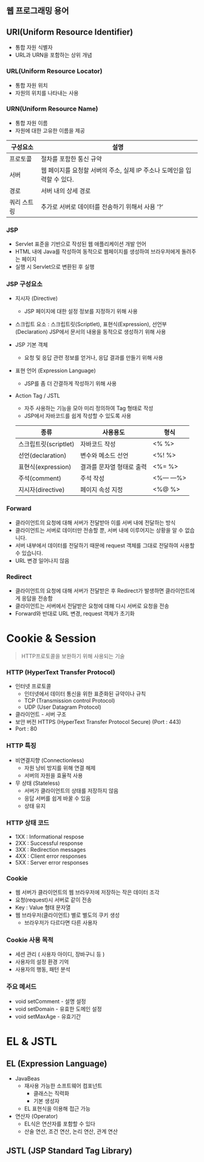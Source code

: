 ## 웹 프로그래밍 용어

## URI(Uniform Resource Identifier)

- 통합 자원 식별자
- URL과 URN을 포함하는 상위 개념

### URL(Uniform Resource Locator)

- 통합 자원 위치
- 자원의 위치를 나타내는 사용

### URN(Uniform Resource Name)

- 통합 자원 이름
- 자원에 대한 고유한 이름을 제공

| 구성요소 | 설명 |
| --- | --- |
| 프로토콜 | 절차를 포함한 통신 규약 |
| 서버 | 웹 페이지를 요청할 서버의 주소, 실제 IP 주소나 도메인을 입력할 수 있다. |
| 경로 | 서버 내의 상세 경로 |
| 쿼리 스트링 | 추가로 서버로 데이터를 전송하기 위해서 사용 ’?’ |

### JSP

- Servlet 표준을 기반으로 작성된 웹 애플리케이션 개발 언어
- HTML 내에 Java를 작성하여 동적으로 웹페이지를 생성하여 브라우저에게 돌려주는 페이지
- 실행 시 Servlet으로 변환된 후 실행

### JSP 구성요소

- 지시자 (Directive)
    - JSP 페이지에 대한 설정 정보를 지정하기 위해 사용
- 스크립트 요소 :  스크립트릿(Scriptlet), 표현식(Expression), 선언부(Declaration) JSP에서 문서의 내용을 동적으로 생성하기 위해 사용
- JSP 기본 객체
    - 요청 및 응답 관련 정보를 얻거나, 응답 결과를 만들기 위해 사용
- 표현 언어 (Expression Language)
    - JSP를 좀 더 간결하게 작성하기 위해 사용
- Action Tag / JSTL
    - 자주 사용하는 기능을 모아 미리 정의하여 Tag 형태로 작성
    - JSP에서 자바코드를 쉽게 작성할 수 있도록 사용
    
    | 종류 | 사용용도 | 형식 |
    | --- | --- | --- |
    | 스크립트릿(scriptlet) | 자바코드 작성 | <% %> |
    | 선언(declaration) | 변수와 메소드 선언 | <%! %> |
    | 표현식(expression) | 결과를 문자열 형태로 출력 | <%= %> |
    | 주석(comment) | 주석 작성 | <%— —%> |
    | 지시자(directive) | 페이지 속성 지정 | <%@ %> |

### Forward

- 클라이언트의 요청에 대해 서버가 전달받아 이를 서버 내에 전달하는 방식
- 클라이언트는 서버로 데이터만 전송할 뿐, 서버 내에 이루어지는 상황을 알 수 없습니다.
- 서버 내부에서 데이터를 전달하기 때문에 request 객체를 그대로 전달하여 사용할 수 있습니다.
- URL 변경 일어나지 않음

### Redirect

- 클라이언트의 요청에 대해 서버가 전달받은 후 Redirect가 발생하면 클라이언트에게 응답을 전송함
- 클라이언트는 서버에서 전달받은  요청에 대해 다시 서버로 요청을 전송
- Forward와 반대로 URL 변경, request 객체가 초기화

# Cookie & Session

> HTTP프로토콜을 보완하기 위해 사용되는 기술
> 

### HTTP (HyperText Transfer Protocol)

- 인터넷 프로토콜
    - 인터넷에서 데이터 통신을 위한 표준화된 규약이나 규칙
    - TCP (Transmission control Protocol)
    - UDP (User Datagram Protocol)
- 클라이언트 - 서버 구조
- 보안 버전 HTTPS (HyperText Transfer Protocol Secure) (Port : 443)
- Port : 80

### HTTP 특징

- 비연결지향 (Connectionless)
    - 자원 낭비 방지를 위해 연결 해제
    - 서버의 자원을 효율적 사용
- 무 상태 (Stateless)
    - 서버가 클라이언트의 상태를 저장하지 않음
    - 응답 서버를 쉽게 바꿀 수 있음
    - 상태 유지

### HTTP 상태 코드

- 1XX : Informational respose
- 2XX : Successful response
- 3XX : Redirection messages
- 4XX : Client error responses
- 5XX : Server error responses

### Cookie

- 웹 서버가 클라이언트의 웹 브라우저에 저장하는 작은 데이터 조각
- 요청(request)시 서버로 같이 전송
- Key : Value 형태 문자열
- 웹 브라우저(클라이언트) 별로 별도의 쿠키 생성
    - 브라우저가 다르다면 다른 사용자

### Cookie 사용 목적

- 세션 관리 ( 사용자 아이디, 장바구니 등 )
- 사용자의 설정 환경 기억
- 사용자의 행동, 패턴 분석

### 주요 메서드

- void setComment - 설명 설정
- void setDomain - 유효한 도메인 설정
- void setMaxAge - 유효기간
    
    


# EL & JSTL

## EL (Expression Language)

- JavaBeas
    - 재사용 가능한 소프트웨어 컴포넌트
        - 클래스는 직력화
        - 기본 생성자
    - EL 표현식을 이용해 접근 가능
- 연산자 (Operator)
    - EL식은 연산자를 포함할 수 있다
    - 산술 연산, 조건 연산, 논리 연산, 관계 연산

## JSTL (JSP Standard Tag Library)
